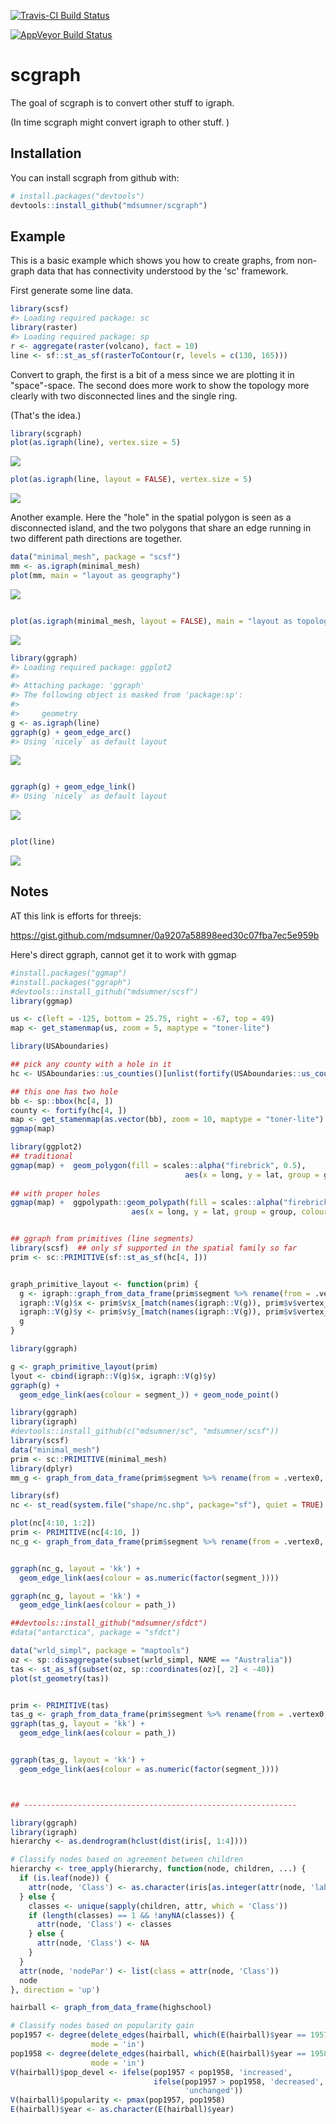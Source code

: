 
<!-- README.md is generated from README.Rmd. Please edit that file -->
[![Travis-CI Build Status](https://travis-ci.org/mdsumner/scgraph.svg?branch=master)](https://travis-ci.org/mdsumner/scgraph)

[![AppVeyor Build Status](https://ci.appveyor.com/api/projects/status/github/mdsumner/scgraph?branch=master&svg=true)](https://ci.appveyor.com/project/mdsumner/scgraph)

scgraph
=======

The goal of scgraph is to convert other stuff to igraph.

(In time scgraph might convert igraph to other stuff. )

Installation
------------

You can install scgraph from github with:

``` r
# install.packages("devtools")
devtools::install_github("mdsumner/scgraph")
```

Example
-------

This is a basic example which shows you how to create graphs, from non-graph data that has connectivity understood by the 'sc' framework.

First generate some line data.

``` r
library(scsf)
#> Loading required package: sc
library(raster)
#> Loading required package: sp
r <- aggregate(raster(volcano), fact = 10)
line <- sf::st_as_sf(rasterToContour(r, levels = c(130, 165)))
```

Convert to graph, the first is a bit of a mess since we are plotting it in "space"-space. The second does more work to show the topology more clearly with two disconnected lines and the single ring.

(That's the idea.)

``` r
library(scgraph)
plot(as.igraph(line), vertex.size = 5)
```

![](README-example-1.png)

``` r
plot(as.igraph(line, layout = FALSE), vertex.size = 5)
```

![](README-example-2.png)

Another example. Here the "hole" in the spatial polygon is seen as a disconnected island, and the two polygons that share an edge running in two different path directions are together.

``` r
data("minimal_mesh", package = "scsf")
mm <- as.igraph(minimal_mesh)
plot(mm, main = "layout as geography")
```

![](README-unnamed-chunk-2-1.png)

``` r

plot(as.igraph(minimal_mesh, layout = FALSE), main = "layout as topology")
```

![](README-unnamed-chunk-2-2.png)

``` r
library(ggraph)
#> Loading required package: ggplot2
#> 
#> Attaching package: 'ggraph'
#> The following object is masked from 'package:sp':
#> 
#>     geometry
g <- as.igraph(line)
ggraph(g) + geom_edge_arc()
#> Using `nicely` as default layout
```

![](README-unnamed-chunk-3-1.png)

``` r

ggraph(g) + geom_edge_link() 
#> Using `nicely` as default layout
```

![](README-unnamed-chunk-3-2.png)

``` r

plot(line)
```

![](README-unnamed-chunk-3-3.png)

Notes
-----

AT this link is efforts for threejs:

<https://gist.github.com/mdsumner/0a9207a58898eed30c07fba7ec5e959b>

Here's direct ggraph, cannot get it to work with ggmap

``` r
#install.packages("ggmap")
#install.packages("ggraph")
#devtools::install_github("mdsumner/scsf")
library(ggmap)

us <- c(left = -125, bottom = 25.75, right = -67, top = 49)
map <- get_stamenmap(us, zoom = 5, maptype = "toner-lite")

library(USAboundaries)

## pick any county with a hole in it
hc <- USAboundaries::us_counties()[unlist(fortify(USAboundaries::us_counties()) %>% filter(hole) %>% distinct(id)), ]

## this one has two hole
bb <- sp::bbox(hc[4, ])
county <- fortify(hc[4, ])
map <- get_stamenmap(as.vector(bb), zoom = 10, maptype = "toner-lite")
ggmap(map)

library(ggplot2)
## traditional 
ggmap(map) +  geom_polygon(fill = scales::alpha("firebrick", 0.5), 
                                       aes(x = long, y = lat, group = group, colour = id), data = county)  
  
## with proper holes
ggmap(map) +  ggpolypath::geom_polypath(fill = scales::alpha("firebrick", 0.5), 
                           aes(x = long, y = lat, group = group, colour = id), data = county)  


## ggraph from primitives (line segments)
library(scsf)  ## only sf supported in the spatial family so far
prim <- sc::PRIMITIVE(sf::st_as_sf(hc[4, ]))


graph_primitive_layout <- function(prim) {
  g <- igraph::graph_from_data_frame(prim$segment %>% rename(from = .vertex0, to = .vertex1))
  igraph::V(g)$x <- prim$v$x_[match(names(igraph::V(g)), prim$v$vertex_)]
  igraph::V(g)$y <- prim$v$y_[match(names(igraph::V(g)), prim$v$vertex_)]
  g
}

library(ggraph)

g <- graph_primitive_layout(prim)
lyout <- cbind(igraph::V(g)$x, igraph::V(g)$y)
ggraph(g) +
  geom_edge_link(aes(colour = segment_)) + geom_node_point() 
```

``` r
library(ggraph)
library(igraph)
#devtools::install_github(c("mdsumner/sc", "mdsumner/scsf"))
library(scsf)
data("minimal_mesh")
prim <- sc::PRIMITIVE(minimal_mesh)
library(dplyr)
mm_g <- graph_from_data_frame(prim$segment %>% rename(from = .vertex0, to = .vertex1))

library(sf)
nc <- st_read(system.file("shape/nc.shp", package="sf"), quiet = TRUE)

plot(nc[4:10, 1:2])
prim <- PRIMITIVE(nc[4:10, ])
nc_g <- graph_from_data_frame(prim$segment %>% rename(from = .vertex0, to = .vertex1))


ggraph(nc_g, layout = 'kk') +
  geom_edge_link(aes(colour = as.numeric(factor(segment_))))

ggraph(nc_g, layout = 'kk') +
  geom_edge_link(aes(colour = path_))

##devtools::install_github("mdsumner/sfdct")
#data("antarctica", package = "sfdct")

data("wrld_simpl", package = "maptools")
oz <- sp::disaggregate(subset(wrld_simpl, NAME == "Australia"))
tas <- st_as_sf(subset(oz, sp::coordinates(oz)[, 2] < -40))
plot(st_geometry(tas))


prim <- PRIMITIVE(tas)
tas_g <- graph_from_data_frame(prim$segment %>% rename(from = .vertex0, to = .vertex1))
ggraph(tas_g, layout = 'kk') +
  geom_edge_link(aes(colour = path_))


ggraph(tas_g, layout = 'kk') +
  geom_edge_link(aes(colour = as.numeric(factor(segment_))))



## -------------------------------------------------------------

library(ggraph)
library(igraph)
hierarchy <- as.dendrogram(hclust(dist(iris[, 1:4])))

# Classify nodes based on agreement between children
hierarchy <- tree_apply(hierarchy, function(node, children, ...) {
  if (is.leaf(node)) {
    attr(node, 'Class') <- as.character(iris[as.integer(attr(node, 'label')),5])
  } else {
    classes <- unique(sapply(children, attr, which = 'Class'))
    if (length(classes) == 1 && !anyNA(classes)) {
      attr(node, 'Class') <- classes
    } else {
      attr(node, 'Class') <- NA
    }
  }
  attr(node, 'nodePar') <- list(class = attr(node, 'Class'))
  node
}, direction = 'up')

hairball <- graph_from_data_frame(highschool)

# Classify nodes based on popularity gain
pop1957 <- degree(delete_edges(hairball, which(E(hairball)$year == 1957)), 
                  mode = 'in')
pop1958 <- degree(delete_edges(hairball, which(E(hairball)$year == 1958)), 
                  mode = 'in')
V(hairball)$pop_devel <- ifelse(pop1957 < pop1958, 'increased',
                                ifelse(pop1957 > pop1958, 'decreased', 
                                       'unchanged'))
V(hairball)$popularity <- pmax(pop1957, pop1958)
E(hairball)$year <- as.character(E(hairball)$year)
```
